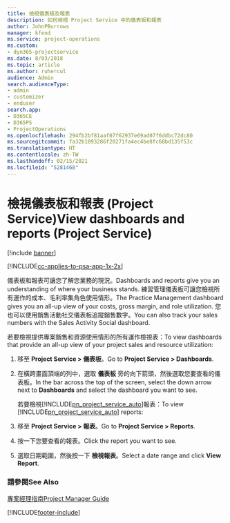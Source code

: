 ```yaml
---
title: 檢視儀表板及報表
description: 如何檢視 Project Service 中的儀表板和報表
author: JohnPBurrows
manager: kfend
ms.service: project-operations
ms.custom:
- dyn365-projectservice
ms.date: 8/03/2018
ms.topic: article
ms.author: ruhercul
audience: Admin
search.audienceType:
- admin
- customizer
- enduser
search.app:
- D365CE
- D365PS
- ProjectOperations
ms.openlocfilehash: 294fb2bf81aaf07f62937e69ad07f6ddbc72dc80
ms.sourcegitcommit: fa32b1893286f20271fa4ec4be8fc68bd135f53c
ms.translationtype: HT
ms.contentlocale: zh-TW
ms.lasthandoff: 02/15/2021
ms.locfileid: "5281468"
---
```

# <a name="view-dashboards-and-reports-project-service"></a><span data-ttu-id="758a4-103">檢視儀表板和報表 (Project Service)</span><span class="sxs-lookup"><span data-stu-id="758a4-103">View dashboards and reports (Project Service)</span></span>

[!include [banner](../includes/psa-now-project-operations.md)]

[!INCLUDE[cc-applies-to-psa-app-1x-2x](../includes/cc-applies-to-psa-app-1x-2x.md)]

<span data-ttu-id="758a4-104">儀表板和報表可讓您了解您業務的現況。</span><span class="sxs-lookup"><span data-stu-id="758a4-104">Dashboards and reports give you an understanding of where your business stands.</span></span> <span data-ttu-id="758a4-105">練習管理儀表板可讓您檢視所有運作的成本、毛利率集角色使用情形。</span><span class="sxs-lookup"><span data-stu-id="758a4-105">The Practice Management dashboard gives you an all-up view of your costs, gross margin, and role utilization.</span></span> <span data-ttu-id="758a4-106">您也可以使用銷售活動社交儀表板追蹤銷售數字。</span><span class="sxs-lookup"><span data-stu-id="758a4-106">You can also track your sales numbers with the Sales Activity Social dashboard.</span></span>  
  
 <span data-ttu-id="758a4-107">若要檢視提供專案銷售和資源使用情形的所有運作檢視表：</span><span class="sxs-lookup"><span data-stu-id="758a4-107">To view dashboards that provide an all-up view of your project sales and resource utilization:</span></span>  
  
1. <span data-ttu-id="758a4-108">移至 **Project Service > 儀表板**。</span><span class="sxs-lookup"><span data-stu-id="758a4-108">Go to **Project Service > Dashboards**.</span></span>  
  
2. <span data-ttu-id="758a4-109">在橫跨畫面頂端的列中，選取 **儀表板** 旁的向下箭頭，然後選取您要查看的儀表板。</span><span class="sxs-lookup"><span data-stu-id="758a4-109">In the bar across the top of the screen, select the down arrow next to **Dashboards** and select the dashboard you want to see.</span></span>  
  
   <span data-ttu-id="758a4-110">若要檢視[!INCLUDE[pn_project_service_auto](../includes/pn-project-service-auto.md)]報表：</span><span class="sxs-lookup"><span data-stu-id="758a4-110">To view [!INCLUDE[pn_project_service_auto](../includes/pn-project-service-auto.md)] reports:</span></span>  
  
3. <span data-ttu-id="758a4-111">移至 **Project Service > 報表**。</span><span class="sxs-lookup"><span data-stu-id="758a4-111">Go to **Project Service > Reports**.</span></span>  
  
4. <span data-ttu-id="758a4-112">按一下您要查看的報表。</span><span class="sxs-lookup"><span data-stu-id="758a4-112">Click the report you want to see.</span></span>  
  
5. <span data-ttu-id="758a4-113">選取日期範圍，然後按一下 **檢視報表**。</span><span class="sxs-lookup"><span data-stu-id="758a4-113">Select a date range and click **View Report**.</span></span>  
  
### <a name="see-also"></a><span data-ttu-id="758a4-114">請參閱</span><span class="sxs-lookup"><span data-stu-id="758a4-114">See Also</span></span>  
 [<span data-ttu-id="758a4-115">專案經理指南</span><span class="sxs-lookup"><span data-stu-id="758a4-115">Project Manager Guide</span></span>](../psa/project-manager-guide.md)


[!INCLUDE[footer-include](../includes/footer-banner.md)]
